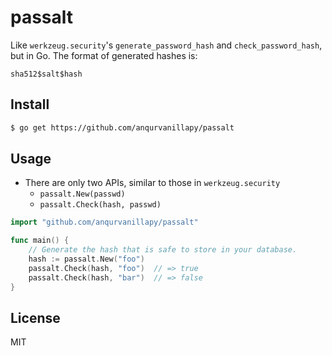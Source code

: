# passalt

Like `werkzeug.security`'s `generate_password_hash` and `check_password_hash`,
but in Go.  The format of generated hashes is:

```
sha512$salt$hash
```

## Install

```bash
$ go get https://github.com/anqurvanillapy/passalt
```

## Usage

- There are only two APIs, similar to those in `werkzeug.security`
  + `passalt.New(passwd)`
  + `passalt.Check(hash, passwd)`

```go
import "github.com/anqurvanillapy/passalt"

func main() {
	// Generate the hash that is safe to store in your database.
	hash := passalt.New("foo")
	passalt.Check(hash, "foo")  // => true
	passalt.Check(hash, "bar")  // => false
}
```

## License

MIT
